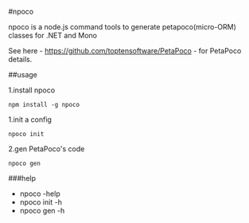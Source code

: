 
#npoco

npoco is a node.js command tools to generate petapoco(micro-ORM) classes for .NET and Mono



See here - https://github.com/toptensoftware/PetaPoco - for PetaPoco details.


##usage

1.install  npoco
	
	npm install -g npoco

1.init a config 

	npoco init


2.gen PetaPoco's code

	npoco gen
	

###help



   - npoco -help
   - npoco init -h
   - npoco gen -h
  
  
   
   
 